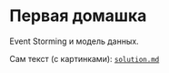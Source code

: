 # Первая домашка

Event Storming и модель данных.

Сам текст (с картинками): [`solution.md`](./solution.md)
